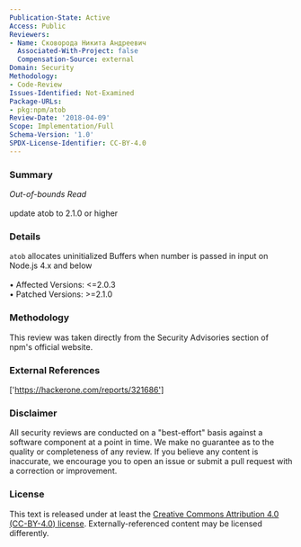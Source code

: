 ```yaml
---
Publication-State: Active
Access: Public
Reviewers:
- Name: Сковорода Никита Андреевич
  Associated-With-Project: false
  Compensation-Source: external
Domain: Security
Methodology:
- Code-Review
Issues-Identified: Not-Examined
Package-URLs:
- pkg:npm/atob
Review-Date: '2018-04-09'
Scope: Implementation/Full
Schema-Version: '1.0'
SPDX-License-Identifier: CC-BY-4.0
---
```

### Summary
*Out-of-bounds Read*<br><br>update atob to 2.1.0 or higher
### Details
`atob` allocates uninitialized Buffers when number is passed in input on Node.js 4.x and below
<br><br>• Affected Versions: <=2.0.3
<br>• Patched Versions: >=2.1.0
### Methodology
This review was taken directly from the Security Advisories section of npm's official website.
### External References
['https://hackerone.com/reports/321686']
### Disclaimer
All security reviews are conducted on a "best-effort" basis against a software component at a point in time. We make no guarantee as to the quality or completeness of any review. If you believe any content is inaccurate, we encourage you to open an issue or submit a pull request with a correction or improvement.
### License
This text is released under at least the [Creative Commons Attribution 4.0 (CC-BY-4.0) license](https://creativecommons.org/licenses/by/4.0/legalcode.txt). Externally-referenced content may be licensed differently.
